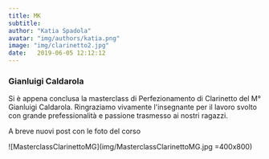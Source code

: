 ```yaml
---
title: MK
subtitle:
author: "Katia Spadola"
avatar: "img/authors/katia.png"
image: "img/clarinetto2.jpg"
date:   2019-06-05 12:12:12
---
```


### Gianluigi Caldarola
Si è appena conclusa la masterclass di Perfezionamento di Clarinetto del M° Gianluigi Caldarola. Ringraziamo vivamente l'insegnante per il lavoro svolto con grande prefessionalità e passione trasmesso ai nostri ragazzi.

A breve nuovi post con le foto del corso

![MasterclassClarinettoMG](img/MasterclassClarinettoMG.jpg =400x800)
